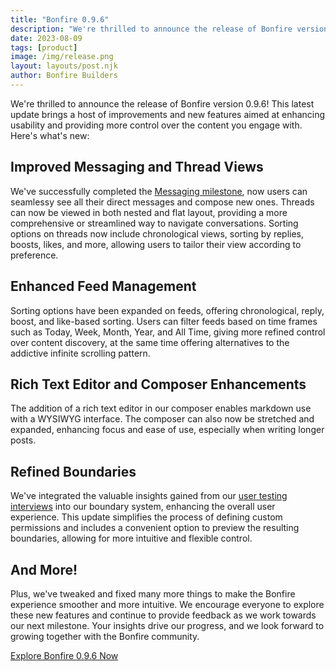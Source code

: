 ```yaml
---
title: "Bonfire 0.9.6"
description: "We're thrilled to announce the release of Bonfire version 0.9.6! "
date: 2023-08-09
tags: [product]
image: /img/release.png
layout: layouts/post.njk
author: Bonfire Builders
--- 
```


We're thrilled to announce the release of Bonfire version 0.9.6! This latest update brings a host of improvements and new features aimed at enhancing usability and providing more control over the content you engage with. Here's what's new:

## Improved Messaging and Thread Views

We've successfully completed the [Messaging milestone](https://github.com/bonfire-networks/bonfire-app/milestone/43?closed=1), now users can seamlessy see all their direct messages and compose new ones.
Threads can now be viewed in both nested and flat layout, providing a more comprehensive or streamlined way to navigate conversations.
Sorting options on threads now include chronological views, sorting by replies, boosts, likes, and more, allowing users to tailor their view according to preference.

## Enhanced Feed Management
Sorting options have been expanded on feeds, offering chronological, reply, boost, and like-based sorting.
Users can filter feeds based on time frames such as Today, Week, Month, Year, and All Time, giving more refined control over content discovery, at the same time offering alternatives to the addictive infinite scrolling pattern.

## Rich Text Editor and Composer Enhancements
The addition of a rich text editor in our composer enables markdown use with a WYSIWYG interface.
The composer can also now be stretched and expanded, enhancing focus and ease of use, especially when writing longer posts.

## Refined Boundaries
We've integrated the valuable insights gained from our [user testing interviews](https://bonfirenetworks.org/posts/making_things_intuitive_is_complex/) into our boundary system, enhancing the overall user experience. This update simplifies the process of defining custom permissions and includes a convenient option to preview the resulting boundaries, allowing for more intuitive and flexible control.

## And More!
Plus, we've tweaked and fixed many more things to make the Bonfire experience smoother and more intuitive.
We encourage everyone to explore these new features and continue to provide feedback as we work towards our next milestone. Your insights drive our progress, and we look forward to growing together with the Bonfire community.

[Explore Bonfire 0.9.6 Now](https://campground.bonfire.cafe)